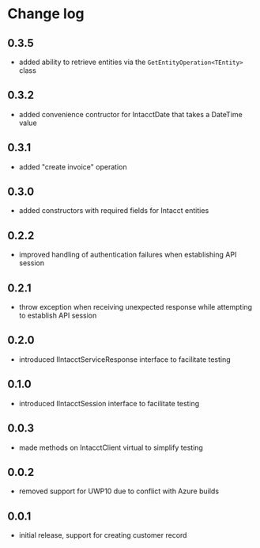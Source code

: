 # Change log

## 0.3.5
 - added ability to retrieve entities via the `GetEntityOperation<TEntity>` class

## 0.3.2
 - added convenience contructor for IntacctDate that takes a DateTime value

## 0.3.1
 - added "create invoice" operation

## 0.3.0
 - added constructors with required fields for Intacct entities

## 0.2.2
 - improved handling of authentication failures when establishing API session

## 0.2.1
 - throw exception when receiving unexpected response while attempting to establish API session

## 0.2.0
 - introduced IIntacctServiceResponse interface to facilitate testing

## 0.1.0
 - introduced IIntacctSession interface to facilitate testing

## 0.0.3
 - made methods on IntacctClient virtual to simplify testing

## 0.0.2
 - removed support for UWP10 due to conflict with Azure builds

## 0.0.1
 - initial release, support for creating customer record